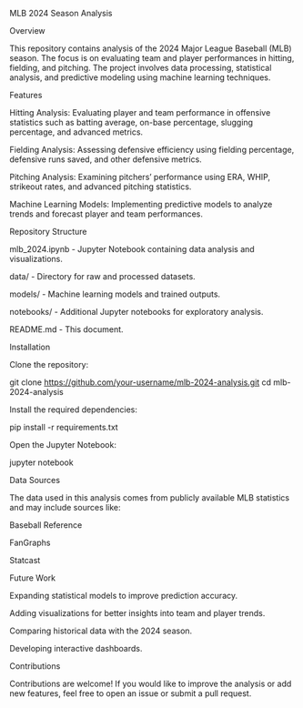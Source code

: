 MLB 2024 Season Analysis

Overview

This repository contains analysis of the 2024 Major League Baseball (MLB) season. The focus is on evaluating team and player performances in hitting, fielding, and pitching. The project involves data processing, statistical analysis, and predictive modeling using machine learning techniques.

Features

Hitting Analysis: Evaluating player and team performance in offensive statistics such as batting average, on-base percentage, slugging percentage, and advanced metrics.

Fielding Analysis: Assessing defensive efficiency using fielding percentage, defensive runs saved, and other defensive metrics.

Pitching Analysis: Examining pitchers’ performance using ERA, WHIP, strikeout rates, and advanced pitching statistics.

Machine Learning Models: Implementing predictive models to analyze trends and forecast player and team performances.

Repository Structure

mlb_2024.ipynb - Jupyter Notebook containing data analysis and visualizations.

data/ - Directory for raw and processed datasets.

models/ - Machine learning models and trained outputs.

notebooks/ - Additional Jupyter notebooks for exploratory analysis.

README.md - This document.

Installation

Clone the repository:

git clone https://github.com/your-username/mlb-2024-analysis.git
cd mlb-2024-analysis

Install the required dependencies:

pip install -r requirements.txt

Open the Jupyter Notebook:

jupyter notebook

Data Sources

The data used in this analysis comes from publicly available MLB statistics and may include sources like:

Baseball Reference

FanGraphs

Statcast

Future Work

Expanding statistical models to improve prediction accuracy.

Adding visualizations for better insights into team and player trends.

Comparing historical data with the 2024 season.

Developing interactive dashboards.

Contributions

Contributions are welcome! If you would like to improve the analysis or add new features, feel free to open an issue or submit a pull request.
